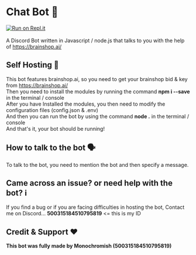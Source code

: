 # Chat Bot 🤖

[![Run on Repl.it](https://replit.com/badge/github/Monochromish/Chat-Bot)](https://repl.it/github/Monchromish/Chat-Bot)</br></br>
A Discord Bot written in Javascript / node.js that talks to you with the help of https://brainshop.ai/

## Self Hosting 🚩

This bot features brainshop.ai, so you need to get your brainshop bid & key from https://brainshop.ai/</br>
Then you need to install the modules by running the command **npm i --save** in the terminal / console</br>
After you have Installed the modules, you then need to modify the configuration files (config.json & .env)</br>
And then you can run the bot by using the command **node .** in the terminal / console</br>
And that's it, your bot should be running!

## How to talk to the bot 🗣️

To talk to the bot, you need to mention the bot and then specify a message.

## Came across an issue? or need help with the bot? ℹ️

If you find a bug or if you are facing difficulties in hosting the bot, Contact me on Discord... **500315184510795819** <= this is my ID

## Credit & Support ❤️

**This bot was fully made by Monochromish (500315184510795819)**
